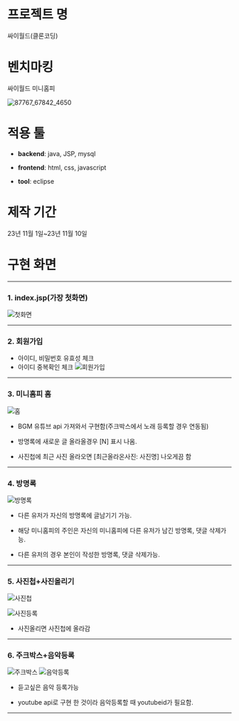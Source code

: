 # 프로젝트 명
싸이월드(클론코딩)
# 벤치마킹
싸이월드 미니홈피


![87767_67842_4650](https://github.com/kihoo-ni/CloneCyworld/assets/140569678/09784036-735f-4097-a24f-57abb911471f)

# 적용 툴
* **backend**: java, JSP, mysql


* **frontend**: html, css, javascript


* **tool**: eclipse
# 제작 기간 
23년 11월 1일~23년 11월 10일

# 구현 화면
***
### 1. index.jsp(가장 첫화면)
 ![첫화면](https://github.com/kihoo-ni/CloneCyworld/assets/140569678/7dde7c68-1255-4c01-9cc3-bd6a60827e98)
 
***
### 2. 회원가입

* 아이디, 비밀번호 유효성 체크
* 아이디 중복확인 체크
 ![회원가입](https://github.com/kihoo-ni/CloneCyworld/assets/140569678/71af4923-8176-464b-9a54-9734a328d37b)
***
### 3. 미니홈피 홈
![홈](https://github.com/kihoo-ni/CloneCyworld/assets/140569678/f0ae2271-870c-444a-af1a-6537f189d942)


* BGM 유튜브 api 가져와서 구현함(주크박스에서 노래 등록할 경우 연동됨)


* 방명록에 새로운 글 올라올경우 [N] 표시 나옴.


* 사진첩에 최근 사진 올라오면 [최근올라온사진: 사진명] 나오게끔 함

***
### 4. 방명록
 ![방명록](https://github.com/kihoo-ni/CloneCyworld/assets/140569678/0a5c9de8-a23a-4431-bb91-d586a0d4c63f)

* 다른 유저가 자신의 방명록에 글남기기 가능.

* 해당 미니홈피의 주인은 자신의 미니홈피에 다른 유저가 남긴 방명록, 댓글 삭제가능.

* 다른 유저의 경우 본인이 작성한 방명록, 댓글 삭제가능.

*** 
### 5. 사진첩+사진올리기
  ![사진첩](https://github.com/kihoo-ni/CloneCyworld/assets/140569678/6e093919-7fef-41cb-b749-4f9e4028ff78)

   ![사진등록](https://github.com/kihoo-ni/CloneCyworld/assets/140569678/8cc0303b-e4d9-4911-abe8-e6b420adc4df)
* 사진올리면 사진첩에 올라감
*** 
### 6. 주크박스+음악등록
 ![주크박스](https://github.com/kihoo-ni/CloneCyworld/assets/140569678/86f7a4ca-1608-4dc0-829f-5798c5a54563)
![음악등록](https://github.com/kihoo-ni/CloneCyworld/assets/140569678/01b5503b-728c-46bc-aee1-e7b6b2697fd1)
* 듣고싶은 음악 등록가능 

* youtube api로 구현 한 것이라 음악등록할 때 youtubeid가 필요함.

***
